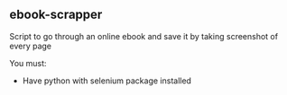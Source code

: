 ## ebook-scrapper
Script to go through an online ebook and save it by taking screenshot of every page

You must:
* Have python with selenium package installed
